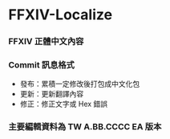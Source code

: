 # FFXIV-Localize

### FFXIV 正體中文內容

### Commit 訊息格式

- 發布：累積一定修改後打包成中文化包
- 更新：更新翻譯內容
- 修正：修正文字或 Hex 錯誤

### 主要編輯資料為 TW A.BB.CCCC EA 版本
